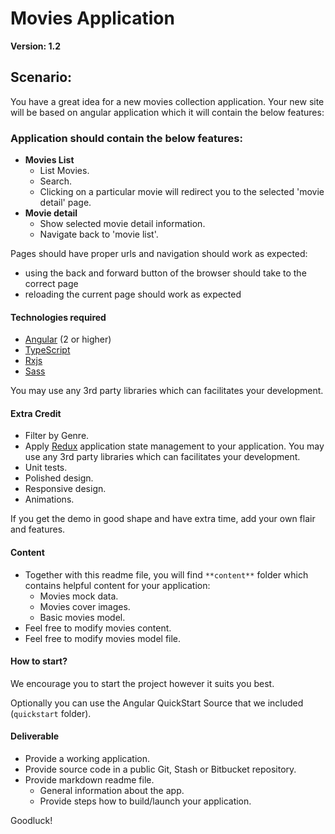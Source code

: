 # Movies Application
**Version: 1.2**
## Scenario:

You have a great idea for a new movies collection application. Your new site will be based on angular application which it will contain the below features:

### Application should contain the below features:

- **Movies List**
  - List Movies.
  - Search.
  - Clicking on a particular movie will redirect you to the selected &#39;movie detail&#39; page.
- **Movie detail**
  - Show selected movie detail information.
  - Navigate back to &#39;movie list&#39;.

Pages should have proper urls and navigation should work as expected:
  * using the back and forward button of the browser should take to the correct page
  * reloading the current page should work as expected

#### Technologies required

- [Angular](https://angular.io/) (2 or higher)
- [TypeScript](https://www.typescriptlang.org/)
- [Rxjs](https://github.com/ReactiveX/rxjs)
- [Sass](http://sass-lang.com/)

You may use any 3rd party libraries which can facilitates your development.

#### Extra Credit

- Filter by Genre.
- Apply [Redux](http://redux.js.org/) application state management to your application. You may use any 3rd party libraries which can facilitates your development.
- Unit tests.
- Polished design.
- Responsive design.
- Animations.

If you get the demo in good shape and have extra time, add your own flair and features.

#### Content

- Together with this readme file, you will find ` **content** ` folder which contains helpful content for your application:
  - Movies mock data.
  - Movies cover images.
  - Basic movies model.
- Feel free to modify movies content.
- Feel free to modify movies model file.

#### How to start?

We encourage you to start the project however it suits you best.

Optionally you can use the Angular QuickStart Source that we included (`quickstart` folder).

#### Deliverable

- Provide a working application.
- Provide source code in a public Git, Stash or Bitbucket repository.
- Provide markdown readme file.
  - General information about the app.
  - Provide steps how to build/launch your application.

Goodluck!
